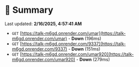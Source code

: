 # 📖 Summary
Last updated: **2/16/2025, 4:57:41 AM**

- `GET` [https://talk-m6gd.onrender.com/umar](https://talk-m6gd.onrender.com/umar) - **Down** (196ms)
- `GET` [https://talk-m6gd.onrender.com/9337](https://talk-m6gd.onrender.com/9337) - **Down** (151ms)
- `GET` [https://talk-m6gd.onrender.com/umar920](https://talk-m6gd.onrender.com/umar920) - **Down** (279ms)
